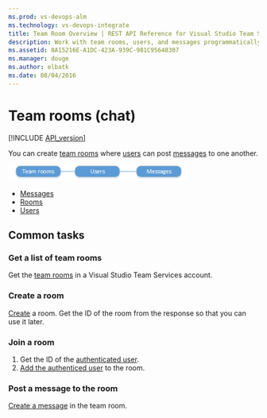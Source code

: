 ```yaml
---
ms.prod: vs-devops-alm
ms.technology: vs-devops-integrate
title: Team Room Overview | REST API Reference for Visual Studio Team Services and Team Foundation Server
description: Work with team rooms, users, and messages programmatically using the REST APIs for Visual Studio Team Services and Team Foundation Server.
ms.assetid: 8A15216E-A1DC-423A-939C-981C95648307
ms.manager: douge
ms.author: elbatk
ms.date: 08/04/2016
---
```


# Team rooms (chat)
[!INCLUDE [API_version](../_data/version.md)]



You can create [team rooms](./rooms.md) where [users](./users.md) can post [messages](./messages.md) to one another.

![Team room resources](./_img/team-room-resources.png)

* [Messages](./messages.md)
* [Rooms](./rooms.md)
* [Users](./users.md)

## Common tasks

### Get a list of team rooms

Get the [team rooms](./rooms.md) in a Visual Studio Team Services account.

### Create a room

[Create](./rooms.md#createaroom) a room. Get the ID of the room from the response so that you can use it later.

### Join a room

1. Get the ID of the [authenticated user](../shared/profiles.md).
2. [Add the authenticed user](./users.md#joinaroom) to the room.

### Post a message to the room

[Create a message](./messages.md#createamessage) in the team room.

